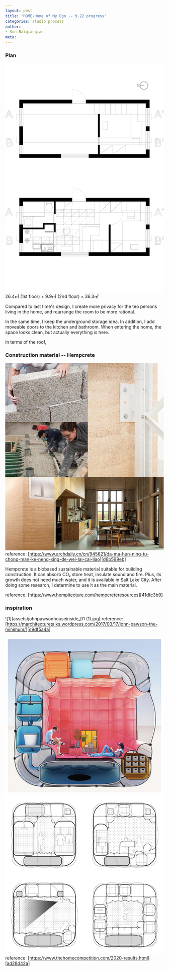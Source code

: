 ```yaml
---
layout: post
title: "HOME-Home of My Ego -- 9.22 progress"
categories: studio process
author:
- Sun Baiqianqian
meta:
---
```




### Plan

![1](https://raw.githubusercontent.com/SunBaiqianqian/SunBaiqianqian-Portfolio/master/assets/9.22.jpg)
26.4㎡ (1st floor) + 9.9㎡ (2nd floor) = 36.3㎡

Compared to last time's design, I create more privacy for the teo persons living in the home, and rearrange the room to be more rational.

In the same time, I keep the underground storage idea. In addition, I add moveable doors to the kitchen and bathroom. When entering the home, the space looks clean, but actually everything is here.

In terms of the roof, 


### Construction material -- Hempcrete

![1](assets/hempcrete.jpg)
reference: [https://www.archdaily.cn/cn/945621/da-ma-hun-ning-tu-chong-man-ke-neng-xing-de-wei-lai-cai-liao][d6b599eb]

  [d6b599eb]: https://www.archdaily.cn/cn/945621/da-ma-hun-ning-tu-chong-man-ke-neng-xing-de-wei-lai-cai-liao "https://www.archdaily.cn/cn/945621/da-ma-hun-ning-tu-chong-man-ke-neng-xing-de-wei-lai-cai-liao"

Hempcrete is a biobased sustainable material suitable for building construction. It can absorb CO₂ store heat, insulate sound and fire. Plus, its growth does not need much water, and it is available in Salt Lake City. After doing some research, I determine to use it as the main material.

reference: [https://www.hempitecture.com/hempcreteresources][41dfc3b9]

  [41dfc3b9]: https://www.hempitecture.com/hempcreteresources "https://www.hempitecture.com/hempcreteresources"



### inspiration

![1](assets/johnpawsonhouseinside_01 (1).jpg)
reference: [https://marchitecturetalks.wordpress.com/2017/03/17/john-pawson-the-minimum/][c9df5a4a]

  [c9df5a4a]: https://marchitecturetalks.wordpress.com/2017/03/17/john-pawson-the-minimum/ "https://marchitecturetalks.wordpress.com/2017/03/17/john-pawson-the-minimum/"

![2](assets/1018362347-page-2_orig.jpg)
![3](assets/1018362347-page-3_orig.jpg)
reference: [https://www.thehomecompetition.com/2020-results.html][ad28d42a]

  [ad28d42a]: https://www.thehomecompetition.com/2020-results.html "https://www.thehomecompetition.com/2020-results.html"
